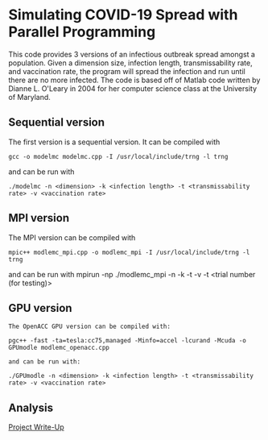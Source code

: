 # Simulating COVID-19 Spread with Parallel Programming

This code provides 3 versions of an infectious outbreak spread amongst a population. Given a dimension size, infection length, transmissability rate, and vaccination rate, the program will spread the infection and run until there are no more infected. The code is based off of Matlab code written by Dianne L. O'Leary in 2004 for her computer science class at the University of Maryland.

## Sequential version
The first version is a sequential version. It can be compiled with

    gcc -o modelmc modelmc.cpp -I /usr/local/include/trng -l trng

and can be run with

    ./modelmc -n <dimension> -k <infection length> -t <transmissability rate> -v <vaccination rate>

## MPI version
The MPI version can be compiled with

    mpic++ modlemc_mpi.cpp -o modlemc_mpi -I /usr/local/include/trng -l trng

and can be run with 
    mpirun -np <number of processes> ./modlemc_mpi -n <dimension> -k <infection length> -t <transmissability rate> -v <vaccination rate> -t <trial number (for testing)>

## GPU version
    The OpenACC GPU version can be compiled with:
    
    pgc++ -fast -ta=tesla:cc75,managed -Minfo=accel -lcurand -Mcuda -o GPUmodle modlemc_openacc.cpp
    
    and can be run with:
    
    ./GPUmodle -n <dimension> -k <infection length> -t <transmissability rate> -v <vaccination rate>

## Analysis

[Project Write-Up](https://docs.google.com/document/d/1syEkue6cQk2FNfN7PeGRPmreaU_iHkjwF8Soh_ehRv0/edit?usp=sharing)
